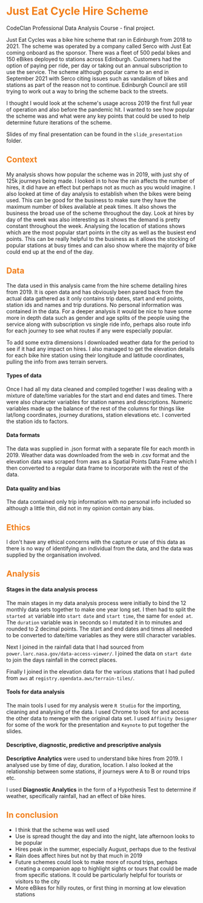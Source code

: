 # <span style="color: #F27F1B;">Just Eat Cycle Hire Scheme</span>

CodeClan Professional Data Analysis Course - final project.

Just Eat Cycles was a bike hire scheme that ran in Edinburgh from 2018 to 2021. The scheme was operated by a company called Serco with Just Eat coming onboard as the sponsor. There was a fleet of 500 pedal bikes and 150 eBikes deployed to stations across Edinburgh. Customers had the option of paying per ride, per day or taking out an annual subscription to use the service. The scheme although popular came to an end in September 2021 with Serco citing issues such as vandalism of bikes and stations as part of the reason not to continue. Edinburgh Council are still trying to work out a way to bring the scheme back to the streets.

I thought I would look at the scheme's usage across 2019 the first full year of operation and also before the pandemic hit. I wanted to see how popular the scheme was and what were any key points that could be used to help determine future iterations of the scheme.

Slides of my final presentation can be found in the `slide_presentation` folder.

## <span style="color: #F27F1B;">Context</span>


My analysis shows how popular the scheme was in 2019, with just shy of 125k journeys being made. I looked in to how the rain affects the number of hires, it did have an effect but perhaps not as much as you would imagine. I also looked at time of day analysis to establish when the bikes were being used. This can be good for the business to make sure they have the maximum number of bikes available at peak times. It also shows the business the broad use of the scheme throughout the day. Look at hires by day of the week was also interesting as it shows the demand is pretty constant throughout the week. Analysing the location of stations shows which are the most popular start points in the city as well as the busiest end points. This can be really helpful to the business as it allows the stocking of popular stations at busy times and can also show where the majority of bike could end up at the end of the day.


## <span style="color: #F27F1B;">Data</span>

The data used in this analysis came from the hire scheme detailing hires from 2019. It is open data and has obviously been pared back from the actual data gathered as it only contains trip dates, start and end points, station ids and names and trip durations. No personal information was contained in the data. For a deeper analysis it would be nice to have some more in depth data such as gender and age splits of the people using the service along with subscription vs single ride info, perhaps also route info for each journey to see what routes if any were especially popular.

To add some extra dimensions I downloaded weather data for the period to see if it had any impact on hires. I also managed to get the elevation details for each bike hire station using their longitude and latitude coordinates, pulling the info from aws terrain servers.

#### Types of data

Once I had all my data cleaned and compiled together I was dealing with a mixture of date/time variables for the start and end dates and times. There were also character variables for station names and descriptions. Numeric variables made up the balance of the rest of the columns for things like lat/long coordinates, journey durations, station elevations etc. I converted the station ids to factors.

#### Data formats

The data was supplied in .json format with a separate file for each month in 2019. Weather data was downloaded from the web in .csv format and the elevation data was scraped from aws as a Spatial Points Data Frame which I then converted to a regular data frame to incorporate with the rest of the data.

#### Data quality and bias

The data contained only trip information with no personal info included so although a little thin, did not in my opinion contain any bias.

## <span style="color: #F27F1B;">Ethics</span>

I don't have any ethical concerns with the capture or use of this data as there is no way of identifying an individual from the data, and the data was supplied by the organisation involved.

## <span style="color: #F27F1B;">Analysis</span>

#### Stages in the data analysis process

The main stages in my data analysis process were initially to bind the 12 monthly data sets together to make one year long set. I then had to split the `started at` variable into `start date` and `start time`, the same for `ended at`. The `duration` variable was in seconds so I mutated it in to minutes and rounded to 2 decimal points. The start and end dates and times all needed to be converted to date/time variables as they were still character variables.

Next I joined in the rainfall data that I had sourced from `power.larc.nasa.gov/data-access-viewer/`. I joined the data on `start date` to join the days rainfall in the correct places.

Finally I joined in the elevation data for the various stations that I had pulled from `aws` at `registry.opendata.aws/terrain-tiles/`.

#### Tools for data analysis

The main tools I used for my analysis were `R Studio` for the importing, cleaning and analysing of the data. I used Chrome to look for and access the other data to merege with the original data set. I used `Affinity Designer` for some of the work for the presentation and `Keynote` to put together the slides.

#### Descriptive, diagnostic, predictive and prescriptive analysis

**Descriptive Analytics** were used to understand bike hires from 2019. I analysed use by time of day, duration, location. I also looked at the relationship between some stations, if journeys were A to B or round trips etc.

I used **Diagnostic Analytics** in the form of a Hypothesis Test to determine if weather, specifically rainfall, had an effect of bike hires.

## <span style="color: #F27F1B;">In conclusion</span>

- I think that the scheme was well used
- Use is spread thought the day and into the night, late afternoon looks to be popular
- Hires peak in the summer, especially August, perhaps due to the festival
- Rain does affect hires but not by that much in 2019
- Future schemes could look to make more of round trips, perhaps creating a companion app to highlight sights or tours that could be made from specific stations. It could be particularly helpful for tourists or visitors to the city
- More eBikes for hilly routes, or first thing in morning at low elevation stations
